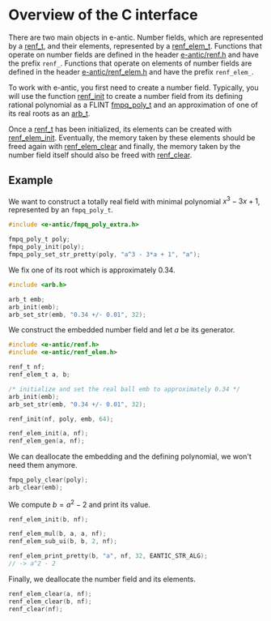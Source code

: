# Overview of the C interface

There are two main objects in e-antic. Number fields, which are represented by a
[renf_t](), and their elements, represented by a [renf_elem_t](). Functions
that operate on number fields are defined in the header [e-antic/renf.h]() and
have the prefix `renf_`. Functions that operate on elements of number fields
are defined in the header [e-antic/renf_elem.h]() and have the prefix
`renf_elem_`.

To work with e-antic, you first need to create a number field. Typically, you
will use the function [renf_init]() to create a number field from its defining
rational polynomial as a FLINT [fmpq_poly_t]() and an
approximation of one of its real roots as an [arb_t]().

Once a [renf_t]() has been initialized, its elements can be created with
[renf_elem_init](). Eventually, the memory taken by these elements should be
freed again with [renf_elem_clear]() and finally, the memory taken by the
number field itself should also be freed with [renf_clear]().

## Example

We want to construct a totally real field with minimal polynomial $x^3 - 3x +
1$, represented by an `fmpq_poly_t`.

```c
#include <e-antic/fmpq_poly_extra.h>

fmpq_poly_t poly;
fmpq_poly_init(poly);
fmpq_poly_set_str_pretty(poly, "a^3 - 3*a + 1", "a");
```

We fix one of its root which is approximately 0.34.

```c
#include <arb.h>

arb_t emb;
arb_init(emb);
arb_set_str(emb, "0.34 +/- 0.01", 32);
```

We construct the embedded number field and let $a$ be its generator.

```c
#include <e-antic/renf.h>
#include <e-antic/renf_elem.h>

renf_t nf;
renf_elem_t a, b;

/* initialize and set the real ball emb to approximately 0.34 */
arb_init(emb);
arb_set_str(emb, "0.34 +/- 0.01", 32);

renf_init(nf, poly, emb, 64);

renf_elem_init(a, nf);
renf_elem_gen(a, nf);
```

We can deallocate the embedding and the defining polynomial, we won't need them anymore.

```c
fmpq_poly_clear(poly);
arb_clear(emb);
```

We compute $b = a^2 - 2$ and print its value.

```c
renf_elem_init(b, nf);

renf_elem_mul(b, a, a, nf);
renf_elem_sub_ui(b, b, 2, nf);

renf_elem_print_pretty(b, "a", nf, 32, EANTIC_STR_ALG);
// -> a^2 - 2
```

Finally, we deallocate the number field and its elements.

```c
renf_elem_clear(a, nf);
renf_elem_clear(b, nf);
renf_clear(nf);
```
